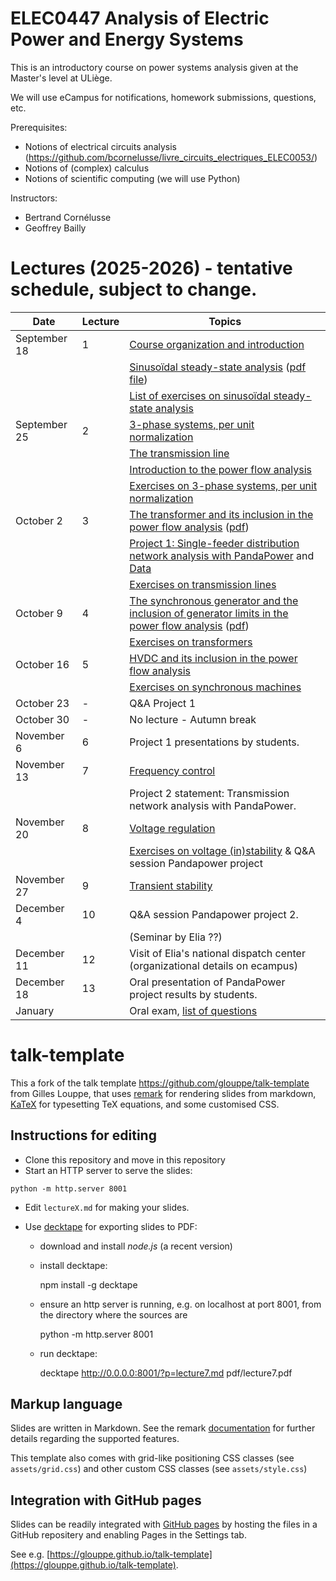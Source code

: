 # ELEC0447 Analysis of Electric Power and Energy Systems

This is an introductory course on power systems analysis given at the Master's level at ULiège.

We will use eCampus for notifications, homework submissions, questions, etc. 

Prerequisites: 
 - Notions of electrical circuits analysis (https://github.com/bcornelusse/livre_circuits_electriques_ELEC0053/)
 - Notions of (complex) calculus
 - Notions of scientific computing (we will use Python)

Instructors: 
 - Bertrand Cornélusse
 - Geoffrey Bailly

# Lectures (2025-2026) - tentative schedule, subject to change.

| Date | Lecture | Topics |
| --- | --- | --- |
|	 September 18 	|	1	|	 [Course organization and introduction](Lectures/Introduction/main.pdf)	|
|	              	|	  |	 [Sinusoïdal steady-state analysis](https://bcornelusse.github.io/ELEC0447-analysis-power-systems/?p=lecture1_SSSA.md) ([pdf file](pdf/lecture1_SSSA.pdf))	|
|	              	|	  |	 [List of exercises on sinusoïdal steady-state analysis](pdf/ELEC0447-TP1.pdf) 	|
|	 September 25  |	2 |	 [3-phase systems, per unit normalization](Lectures/ThreePhaseAndPu/main.pdf)	|
|	 	             |	 	|	 [The transmission line](Lectures/TransmissionLine/main.pdf) |
|	 	             |	 	|	 [Introduction to the power flow analysis](Lectures/IntroPowerFlow/main.pdf)	|
|	              	|	  |	 [Exercises on 3-phase systems, per unit normalization](pdf/ELEC0447-TP2.pdf) 	|
|	 October  2   	|	3	|	 [The transformer and its inclusion in the power flow analysis](https://bcornelusse.github.io/ELEC0447-analysis-power-systems/?p=lecture4.md) ([pdf](https://bcornelusse.github.io/ELEC0447-analysis-power-systems/pdf/lecture4.pdf)) 	|
|           	   	|	 	|	 [Project 1: Single-feeder distribution network analysis with PandaPower](https://bcornelusse.github.io/ELEC0447-analysis-power-systems/pdf/ELEC0447_project_1_2024.pdf)	and [Data](https://bcornelusse.github.io/ELEC0447-analysis-power-systems/pdf/ELEC0447_project_1_2024_network.xlsx)|
|	              	|	  |	 [Exercises on transmission lines](pdf/ELEC0447-TP3.pdf)	|
|	 October 9   	 |	4	|	 [The synchronous generator and the inclusion of generator limits in the power flow analysis](https://bcornelusse.github.io/ELEC0447-analysis-power-systems/?p=lecture5.md) ([pdf](https://bcornelusse.github.io/ELEC0447-analysis-power-systems/pdf/lecture5.pdf))		|
|	              	|	 	|	[Exercises on transformers](pdf/ELEC0447-TP4.pdf)|
|	 October 16   	|	5	|	[HVDC and its inclusion in the power flow analysis](Lectures/HVDC/main.pdf) |
|	                |	 	|	[Exercises on synchronous machines](pdf/ELEC0447-TP5.pdf) 	|
|	 October 23   	|	- |	Q&A Project 1 |
|	 October 30   	|	- |  No lecture - Autumn break |
|	November 6    	|	6	|	 Project 1 presentations by students.  	|
|	 November 13 	 |	7	|	 [Frequency control](Lectures/frequency_control/main.pdf)  	|
|	              	|	  |	 Project 2 statement: Transmission network analysis with PandaPower.	|
|	 November 20  	|	8	|	 [Voltage regulation](Lectures/voltage_stability/main.pdf) 	|
|	              	|	  |	 [Exercises on voltage (in)stability](pdf/ELEC0447-TP6.pdf) & Q&A session Pandapower project	|
|	 November 27  	|	9	|	 [Transient stability](Lectures/transient/main.pdf)  |
|	 December 4  	  |	10	|	 Q&A session Pandapower project 2.	|
|	              	|	    |	 (Seminar by Elia ??)	|
|	 December 11  	|	12	|	 Visit of Elia's national dispatch center (organizational details on ecampus) 	|
|	 December 18  	|	13	|	 Oral presentation of PandaPower project results by students. 	|
|	 January      	|	  	|	 Oral exam,  [list of questions](pdf/20231212_ELEC0447_exam_questions.pdf) 	|





# talk-template

This a fork of the talk template https://github.com/glouppe/talk-template from Gilles Louppe, that uses [remark](https://github.com/gnab/remark) for rendering slides from markdown, [KaTeX](https://github.com/Khan/KaTeX) for typesetting TeX equations, and some customised CSS.

## Instructions for editing

- Clone this repository and move in this repository
- Start an HTTP server to serve the slides:
```
python -m http.server 8001
```
- Edit `lectureX.md` for making your slides.
- Use [decktape](https://github.com/astefanutti/decktape) for exporting slides to PDF:

  - download and install *node.js* (a recent version)
  - install decktape: 

    npm install -g decktape

 
  - ensure an http server is running, e.g. on localhost at port 8001, from the directory where the sources are

    python -m http.server 8001 

  - run decktape: 

    decktape http://0.0.0.0:8001/?p=lecture7.md pdf/lecture7.pdf

## Markup language

Slides are written in Markdown. See the remark [documentation](https://github.com/gnab/remark/wiki/Markdown) for further details regarding the supported features.

This template also comes with grid-like positioning CSS classes (see `assets/grid.css`) and other custom CSS classes (see `assets/style.css`)

## Integration with GitHub pages

Slides can be readily integrated with [GitHub pages](https://pages.github.com/) by hosting the files in a GitHub repositery and enabling Pages in the Settings tab.

See e.g. [https://glouppe.github.io/talk-template](https://glouppe.github.io/talk-template). 
